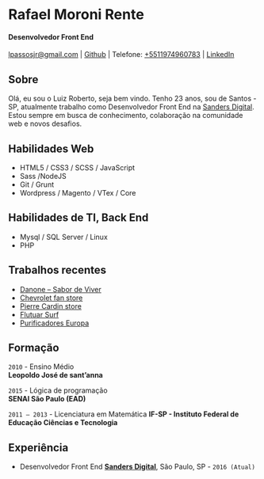 # Rafael Moroni Rente

#### Desenvolvedor Front End

[lpassosjr@gmail.com](mailto:lpassosjr@gmail.com) | [Github](http://github.com/lpassosjr) | Telefone: [+5511974960783](tel:+5511974960783) | [LinkedIn]( https://www.linkedin.com/in/luiz-roberto-g-dos-passos-junior-55a891109/)


## Sobre

Olá, eu sou o Luiz Roberto, seja bem vindo.
Tenho 23 anos, sou de Santos - SP, atualmente trabalho como Desenvolvedor Front End na [Sanders Digital](http://www.sandersdigital.com.br/). Estou sempre em busca de conhecimento, colaboração na comunidade web e novos desafios.

## Habilidades Web

*   HTML5 / CSS3 / SCSS / JavaScript
*   Sass /NodeJS
*   Git / Grunt 
*   Wordpress / Magento / VTex / Core

## Habilidades de TI, Back End

*   Mysql / SQL Server / Linux 
*   PHP 

## Trabalhos recentes
* [Danone – Sabor de Viver](http://www.sabordeviver.com.br/)
* [Chevrolet fan store](http://www.chevroletfanstore.com.br/)
* [Pierre Cardin store](http://store.pierrecardin.com.br/)
* [Flutuar Surf](http://www.lojaflutuar.com.br/)
* [Purificadores Europa](http://www.europa.com.br/)

## Formação

`2010` - Ensino Médio  
 **Leopoldo José de sant’anna**

`2015` - Lógica de programação  
 **SENAI São Paulo (EAD)**
 
`2011 – 2013` - Licenciatura em Matemática 
**IF-SP - Instituto Federal de Educação Ciências e Tecnologia**

## Experiência

*   Desenvolvedor Front End **[Sanders Digital]( http://www.sandersdigital.com.br/)**, São Paulo, SP - `2016 (Atual)`

